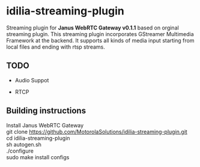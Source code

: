 # idilia-streaming-plugin

Streaming plugin for <b>Janus WebRTC Gateway v0.1.1</b> based on orginal streaming plugin. This streaming plugin incorporates GStreamer Multimedia Framework at the backend. It supports all kinds of media input starting from local files and ending with rtsp streams.

## TODO

- Audio Suppot

- RTCP

## Building instructions

Install Janus WebRTC Gateway</br>
git clone https://github.com/MotorolaSolutions/idilia-streaming-plugin.git</br>
cd idilia-streaming-plugin</br>
sh autogen.sh</br>
./configure</br>
sudo make install configs</br>
